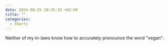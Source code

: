 ```yaml
---
date: 2024-08-25 20:25:33 +02:00
title: ""
categories:
  - Shorts
---
```

Neither of my in-laws know how to accurately pronounce the word "vegan".
